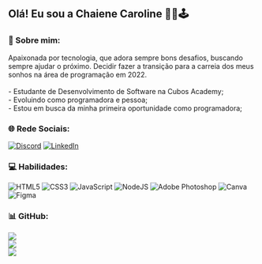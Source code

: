 ## Olá! Eu sou a Chaiene Caroline 👋✨🕹️
### 💫 Sobre mim:
Apaixonada por tecnologia, que adora sempre bons desafios, buscando sempre ajudar o próximo. Decidir fazer a transição para a carreia dos meus sonhos na área de programação em 2022.<br><br>- Estudante de Desenvolvimento de Software na Cubos Academy;<br>- Evoluindo como programadora e pessoa;<br> - Estou em busca da minha primeira oportunidade como programadora;

### 🌐 Rede Sociais:
[![Discord](https://img.shields.io/badge/Discord-%237289DA.svg?logo=discord&logoColor=white)](https://discord.gg/ChaieneCaroline#4535) [![LinkedIn](https://img.shields.io/badge/LinkedIn-%230077B5.svg?logo=linkedin&logoColor=white)](https://linkedin.com/in/chaiene-caroline) 

### 💻 Habilidades:
![HTML5](https://img.shields.io/badge/html5-%23E34F26.svg?style=flat&logo=html5&logoColor=white) ![CSS3](https://img.shields.io/badge/css3-%231572B6.svg?style=flat&logo=css3&logoColor=white) ![JavaScript](https://img.shields.io/badge/javascript-%23323330.svg?style=flat&logo=javascript&logoColor=%23F7DF1E) ![NodeJS](https://img.shields.io/badge/node.js-6DA55F?style=flat&logo=node.js&logoColor=white) ![Adobe Photoshop](https://img.shields.io/badge/adobephotoshop-%2331A8FF.svg?style=flat&logo=adobephotoshop&logoColor=white) ![Canva](https://img.shields.io/badge/Canva-%2300C4CC.svg?style=flat&logo=Canva&logoColor=white) 	![Figma](https://img.shields.io/badge/figma-%23F24E1E.svg?style=flat&logo=figma&logoColor=white) 
### 📊 GitHub:
![](https://github-readme-stats.vercel.app/api?username=ChaiCaroline&theme=jolly&hide_border=false&include_all_commits=true&count_private=false)<br/>
![](https://github-readme-streak-stats.herokuapp.com/?user=ChaiCaroline&theme=jolly&hide_border=false)<br/>
![](https://github-readme-stats.vercel.app/api/top-langs/?username=ChaiCaroline&theme=jolly&hide_border=false&include_all_commits=true&count_private=false&layout=compact)
